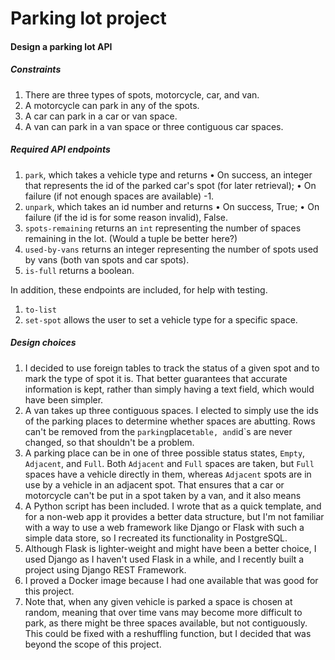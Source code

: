 # Parking lot project

#### Design a parking lot API 

##### Constraints

1. There are three types of spots, motorcycle, car, and van.
1. A motorcycle can park in any of the spots.
1. A car can park in a car or van space.
1. A van can park in a van space or three contiguous car spaces.

##### Required API endpoints

1. `park`, which takes a vehicle type and returns
    • On success, an integer that represents the id of the parked car's spot (for later retrieval);
    • On failure (if not enough spaces are available) -1.
1. `unpark`, which takes an id number and returns
    • On success, True;
    • On failure (if the id is for some reason invalid), False.
1. `spots-remaining` returns an `int` representing the number of spaces remaining in the lot. (Would a tuple be better here?)
1. `used-by-vans` returns an integer representing the number of spots used by vans (both van spots and car spots).
1. `is-full` returns a boolean.

In addition, these endpoints are included, for help with testing.

1. `to-list`
1. `set-spot` allows the user to set a vehicle type for a specific space.

##### Design choices

1. I decided to use foreign tables to track the status of a given spot and to mark the type of spot it is. That better guarantees that accurate information is kept, rather than simply having a text field, which would have been simpler.
1. A van takes up three contiguous spaces. I elected to simply use the ids of the parking places to determine whether spaces are abutting. Rows can't be removed from the `parking`place` table, and `id`s are never changed, so that shouldn't be a problem.
1. A parking place can be in one of three possible status states, `Empty`, `Adjacent`, and `Full`. Both `Adjacent` and `Full` spaces are taken, but `Full` spaces have a vehicle directly in them, whereas `Adjacent` spots are in use by a vehicle in an adjacent spot. That ensures that a car or motorcycle can't be put in a spot taken by a van, and it also means 
1. A Python script has been included. I wrote that as a quick template, and for a non-web app it provides a better data structure, but I'm not familiar with a way to use a web framework like Django or Flask with such a simple data store, so I recreated its functionality in PostgreSQL.
1. Although Flask is lighter-weight and might have been a better choice, I used Django as I haven't used Flask in a while, and I recently built a project using Django REST Framework.
1. I proved a Docker image because I had one available that was good for this project.
1. Note that, when any given vehicle is parked a space is chosen at random, meaning that over time vans may become more difficult to park, as there might be three spaces available, but not contiguously. This could be fixed with a reshuffling function, but I decided that was beyond the scope of this project.

